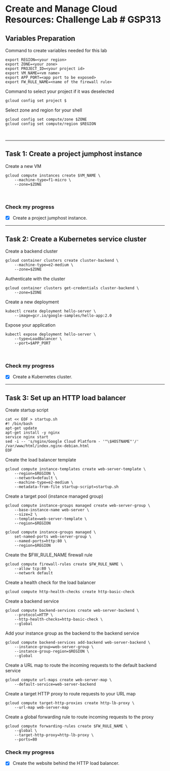 # **Create and Manage Cloud Resources: Challenge Lab # GSP313**

## **Variables Preparation**

Command to create variables needed for this lab

    export REGION=<your region>
    export ZONE=<your zone>
    export PROJECT_ID=<your project id>
    export VM_NAME=<vm name>
    export APP_PORT=<app port to be exposed>
    export FW_RULE_NAME=<name of the firewall rule>

Command to select your project if it was deselected

    gcloud config set project $

Select zone and region for your shell

    gcloud config set compute/zone $ZONE
    gcloud config set compute/region $REGION

<br>

---

## **Task 1: Create a project jumphost instance**

Create a new VM

    gcloud compute instances create $VM_NAME \
        --machine-type=f1-micro \
        --zone=$ZONE

<br>

### **Check my progress**

- [x] Create a project jumphost instance.

---

## **Task 2: Create a Kubernetes service cluster**

Create a backend cluster

    gcloud container clusters create cluster-backend \
        --machine-type=e2-medium \
        --zone=$ZONE

Authenticate with the cluster

    gcloud container clusters get-credentials cluster-backend \
        --zone=$ZONE

Create a new deployment

    kubectl create deployment hello-server \
        --image=gcr.io/google-samples/hello-app:2.0

Expose your application

    kubectl expose deployment hello-server \
        --type=LoadBalancer \
        --port=$APP_PORT

<br>

### **Check my progress**

- [x] Create a Kubernetes cluster.

---

## **Task 3: Set up an HTTP load balancer**

Create startup script

    cat << EOF > startup.sh
    #! /bin/bash
    apt-get update
    apt-get install -y nginx
    service nginx start
    sed -i -- 's/nginx/Google Cloud Platform - '"\$HOSTNAME"'/' /var/www/html/index.nginx-debian.html
    EOF

Create the load balancer template

    gcloud compute instance-templates create web-server-template \
        --region=$REGION \
        --network=default \
        --machine-type=e2-medium \
        --metadata-from-file startup-script=startup.sh


Create a target pool (instance managed group)

    gcloud compute instance-groups managed create web-server-group \
        --base-instance-name web-server \
        --size=2 \
        --template=web-server-template \
        --region=$REGION

    gcloud compute instance-groups managed \
        set-named-ports web-server-group \
        --named-ports=http:80 \
        --region=$REGION

Create the $FW_RULE_NAME firewall rule

    gcloud compute firewall-rules create $FW_RULE_NAME \
        --allow tcp:80 \
        --network default

Create a health check for the load balancer

    gcloud compute http-health-checks create http-basic-check

Create a backend service

    gcloud compute backend-services create web-server-backend \
        --protocol=HTTP \
        --http-health-checks=http-basic-check \
        --global

Add your instance group as the backend to the backend service

    gcloud compute backend-services add-backend web-server-backend \
        --instance-group=web-server-group \
        --instance-group-region=$REGION \
        --global

Create a URL map to route the incoming requests to the default backend service

    gcloud compute url-maps create web-server-map \
        --default-service=web-server-backend

Create a target HTTP proxy to route requests to your URL map

    gcloud compute target-http-proxies create http-lb-proxy \
        --url-map web-server-map

Create a global forwarding rule to route incoming requests to the proxy

    gcloud compute forwarding-rules create $FW_RULE_NAME \
        --global \
        --target-http-proxy=http-lb-proxy \
        --ports=80


### **Check my progress**

- [x] Create the website behind the HTTP load balancer.